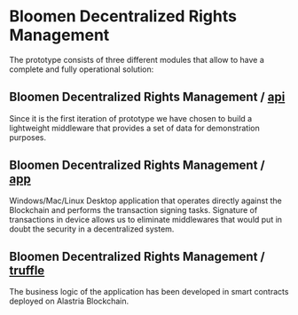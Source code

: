 # Bloomen Decentralized Rights Management
 The prototype consists of three different modules that allow to have a complete and fully operational solution: 

## Bloomen Decentralized Rights Management / [api](api/README.md)
 Since it is the first iteration of prototype we have chosen to build a lightweight middleware that provides a set of data for demonstration purposes.

## Bloomen Decentralized Rights Management / [app](app/README.md)
 Windows/Mac/Linux Desktop application that operates directly against the Blockchain and performs the transaction signing tasks. Signature of transactions in device allows us to eliminate middlewares that would put in doubt the security in a decentralized system.

## Bloomen Decentralized Rights Management / [truffle](truffle/README.md)
 The business logic of the application has been developed in smart contracts deployed on Alastria Blockchain.



